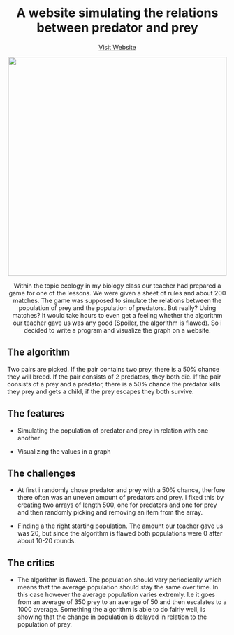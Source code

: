 <html>
<h1 align="center">
A website simulating the relations between predator and prey
</h1>

<p align="center">
<a align="center" href="https://predatorandprey.vercel.app/">Visit Website</a>
 </p>
<p align="center">
<img src="https://user-images.githubusercontent.com/70843626/136694156-bd0d1cd4-a5c7-41c4-ad3a-13dba9cae832.png" width=500/>
 </p>

<p align="center"> 
Within the topic ecology in my biology class our teacher had prepared a game for one of the lessons. We were given a sheet of rules and about 200 matches. The game was supposed to
					simulate the relations between the population of prey and the population of predators. But really? Using matches? It would take hours to even get a feeling whether the algorithm
					our teacher gave us was any good (Spoiler, the algorithm is flawed). So i decided to write a program and visualize the graph on a website.</p>
			<div class="page-body">
				<p id="64de29a1-115b-4cf2-9c37-6e102eed9005" class=""></p>
				<h2 id="5c01db26-b258-4d47-97bc-a0f9f6b8834a" class="">The algorithm</h2>
				<p id="85f511a6-3a9c-4927-a97a-2a67e06877af" class="">
					Two pairs are picked. If the pair contains two prey, there is a 50% chance they will breed. If the pair consists of 2 predators, they both die. If the pair consists of a prey and a
					predator, there is a 50% chance the predator kills they prey and gets a child, if the prey escapes they both survive.
				</p>
				<p id="66bbb80a-70b4-484d-8833-c101b6982e80" class=""></p>
				<h2 id="aedfabf3-1c15-4c5e-a210-95a1470c43fb" class="">The features</h2>
				<ul id="3c3f7689-5211-4e52-b801-86464ab9ba59" class="bulleted-list">
					<li style="list-style-type: disc">Simulating the population of predator and prey in relation with one another</li>
				</ul>
				<ul id="86e36005-fb41-4a3b-bb39-3242c6640638" class="bulleted-list">
					<li style="list-style-type: disc">Visualizing the values in a graph</li>
				</ul>
				<h2 id="dcbe8f21-c5e5-4a34-aef2-6b30b93add11" class="">The challenges</h2>
				<ul id="3ed3c727-752b-4117-853f-3815d7ccfcd5" class="bulleted-list">
					<li style="list-style-type: disc">
						At first i randomly chose predator and prey with a 50% chance, therfore there often was an uneven amount of predators and prey. I fixed this by creating two arrays of length
						500, one for predators and one for prey and then randomly picking and removing an item from the array.
					</li>
				</ul>
				<ul id="6f70ca02-f33b-42af-95d7-629d6bfdf008" class="bulleted-list">
					<li style="list-style-type: disc">
						Finding a the right starting population. The amount our teacher gave us was 20, but since the algorithm is flawed both populations were 0 after about 10-20 rounds.
					</li>
				</ul>
				<p id="2551d9e0-afa2-4c7b-87a3-3725e303e761" class=""></p>
				<h2 id="a15d8bbf-0619-45ee-9e2f-9c0ba8eac998" class="">The critics</h2>
				<ul id="47e546cb-9a05-4ca4-b900-457455dc4899" class="bulleted-list">
					<li style="list-style-type: disc">
						The algorithm is flawed. The population should vary periodically which means that the average population should stay the same over time. In this case however the average
						population varies extremly. I.e it goes from an average of 350 prey to an average of 50 and then escalates to a 1000 average. Something the algorithm is able to do fairly well,
						is showing that the change in population is delayed in relation to the population of prey.
					</li>
				</ul>
				<p id="6d72c8ef-1277-47a3-80d6-fb33a10596fc" class=""></p>
				<p id="e2f36bf5-d438-4b90-947e-b2e72882b024" class=""></p>
			</div>
		</article>
	</body>
</html>
